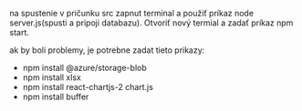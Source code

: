 
na spustenie v pričunku src zapnut terminal a použiť príkaz node server.js(spusti a pripoji databazu). Otvoriť nový termial a zadať príkaz npm start.

ak by boli problemy, je potrebne zadat tieto prikazy:
- npm install @azure/storage-blob
- npm install xlsx
- npm install react-chartjs-2 chart.js
- npm install buffer
